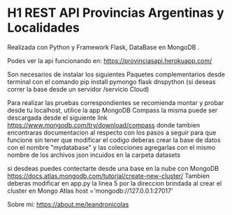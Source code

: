 # H1 REST API Provincias Argentinas y Localidades
Realizada con Python y Framework Flask,  DataBase en MongoDB .

Podes ver la api funcionando en:
https://provinciasapi.herokuapp.com/


Son necesarios de instalar los siguientes Paquetes complementarios
desde terminal con el comando pip install 
pymongo 
flask
dnspython (si deseas correr la base desde un servidor /servicio Cloud)

Para realizar las pruebas correspondientes  se recomienda montar y probar desde tu localhost,
utilice la app MongoDB Compass la misma puede ser descargada desde el siguiente link 
https://www.mongodb.com/try/download/compass
donde tambien encontraras documentacion al respecto con los pasos a seguir
para que funcione sin tener que modificar el codigo deberas crear 
la base de datos con el nombre "mydatabase"
y las colecciones agregarlas con el mismo nombre de los archivos json incuidos en la carpeta datasets


si desdeas puedes contectarte desde una base en la nube con MongoDB
https://docs.atlas.mongodb.com/tutorial/create-new-cluster/ 
Tambien deberas modificar en app.py  la linea 5 por la direccion brindada al crear el cluster en Mongo Atlas
host ='mongodb://127.0.0.1:27017'





Sobre mi:
https://about.me/leandronicolas




